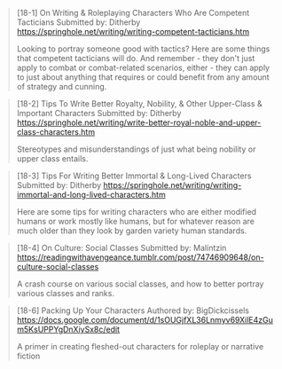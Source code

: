 > [18-1] On Writing & Roleplaying Characters Who Are Competent Tacticians
> Submitted by: Ditherby 
> <https://springhole.net/writing/writing-competent-tacticians.htm>
>  
> Looking to portray someone good with tactics? Here are some things that competent tacticians will do. And remember - they don't just apply to combat or combat-related scenarios, either - they can apply to just about anything that requires or could benefit from any amount of strategy and cunning.

> [18-2] Tips To Write Better Royalty, Nobility, & Other Upper-Class & Important Characters
> Submitted by: Ditherby 
> <https://springhole.net/writing/write-better-royal-noble-and-upper-class-characters.htm>
> 
> Stereotypes and misunderstandings of just what being nobility or upper class entails.

> [18-3] Tips For Writing Better Immortal & Long-Lived Characters
> Submitted by: Ditherby 
> <https://springhole.net/writing/writing-immortal-and-long-lived-characters.htm>
> 
> Here are some tips for writing characters who are either modified humans or work mostly like humans, but for whatever reason are much older than they look by garden variety human standards.

> [18-4] On Culture: Social Classes
> Submitted by: Malintzin
> <https://readingwithavengeance.tumblr.com/post/74746909648/on-culture-social-classes>
> 
> A crash course on various social classes, and how to better portray various classes and ranks. 

> [18-6] Packing Up Your Characters
> Authored by: BigDickcissels
> <https://docs.google.com/document/d/1sOUGjfXL36Lnmyv69XilE4zGum5KsUPPYgDnXiySx8c/edit>
> 
> A primer in creating fleshed-out characters for roleplay or narrative fiction
